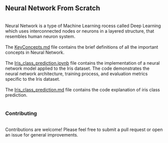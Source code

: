 <h2>Neural Network From Scratch</h2>
<br>
Neural Network is a type of Machine Learning rocess called Deep Learning which uses interconnected nodes or neurons in a layered structure, that resembles human neuron system.
<br><br>
The <ins>KeyConcepts.md</ins> file contains the brief definitions of all the important concepts in Neural Network.
<br><br>
The <ins>Iris_class_prediction.ipynb</ins> file contains the implementation of a neural network model applied to the Iris dataset. The code demonstrates the neural network architecture, training process, and evaluation metrics specific to the Iris dataset.
<br><br>
The <ins>Iris_class_prediction.md</ins> file contains the code explanation of iris class prediction.
<br><br>
<h3>Contributing</h3>
<br>
Contributions are welcome! Please feel free to submit a pull request or open an issue for general improvements.
